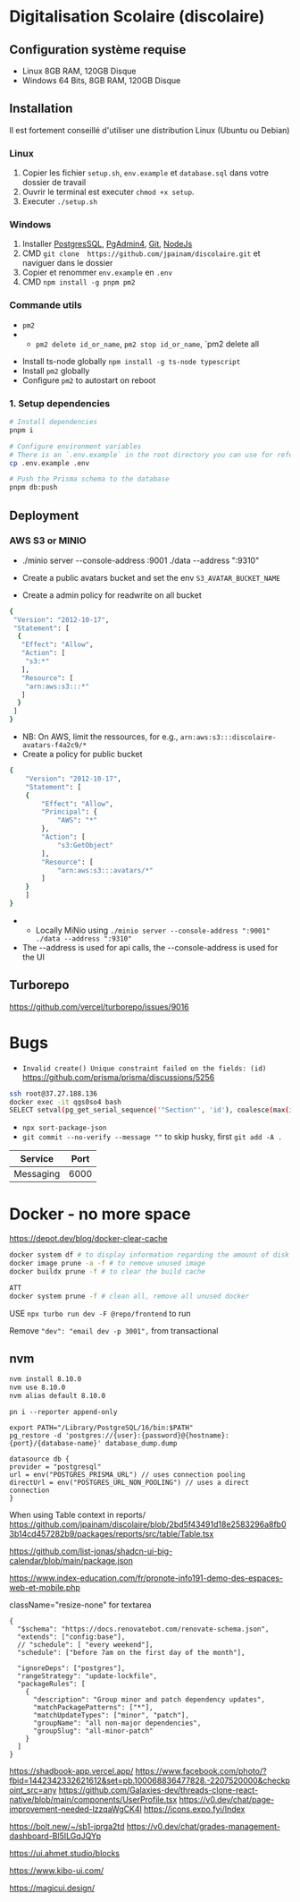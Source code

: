 # Digitalisation Scolaire (discolaire)

## Configuration système requise

- Linux 8GB RAM, 120GB Disque
- Windows 64 Bits, 8GB RAM, 120GB Disque

## Installation

Il est fortement conseillé d'utiliser une distribution Linux (Ubuntu ou Debian)

### Linux

1. Copier les fichier `setup.sh`, `env.example` et `database.sql` dans votre dossier de travail
2. Ouvrir le terminal est executer `chmod +x setup`.
3. Executer `./setup.sh`

### Windows

1. Installer [PostgresSQL](https://www.postgresql.org/download/windows/), [PgAdmin4](https://www.pgadmin.org/download/pgadmin-4-windows/), [Git](https://desktop.github.com/download/), [NodeJs](https://nodejs.org/en/download)
2. CMD `git clone  https://github.com/jpainam/discolaire.git` et naviguer dans le dossier
3. Copier et renommer `env.example` en `.env`
4. CMD `npm install -g pnpm pm2`

### Commande utils

- `pm2`
- - `pm2 delete id_or_name`, `pm2 stop id_or_name`, `pm2 delete all

* Install ts-node globally
  `npm install -g ts-node typescript`
* Install `pm2` globally
* Configure `pm2` to autostart on reboot

### 1. Setup dependencies

```bash
# Install dependencies
pnpm i

# Configure environment variables
# There is an `.env.example` in the root directory you can use for reference
cp .env.example .env

# Push the Prisma schema to the database
pnpm db:push
```

## Deployment

### AWS S3 or MINIO

- ./minio server --console-address :9001 ./data --address ":9310"

- Create a public avatars bucket and set the env `S3_AVATAR_BUCKET_NAME`
- Create a admin policy for readwrite on all bucket

```bash
{
 "Version": "2012-10-17",
 "Statement": [
  {
   "Effect": "Allow",
   "Action": [
    "s3:*"
   ],
   "Resource": [
    "arn:aws:s3:::*"
   ]
  }
 ]
}
```

- NB: On AWS, limit the ressources, for e.g., `arn:aws:s3:::discolaire-avatars-f4a2c9/*`
- Create a policy for public bucket

```bash
{
    "Version": "2012-10-17",
    "Statement": [
    {
        "Effect": "Allow",
        "Principal": {
            "AWS": "*"
        },
        "Action": [
            "s3:GetObject"
        ],
        "Resource": [
            "arn:aws:s3:::avatars/*"
        ]
    }
    ]
}
```

- - Locally MiNio using `./minio server --console-address ":9001" ./data --address ":9310"`
- The --address is used for api calls, the --console-address is used for the UI

## Turborepo

https://github.com/vercel/turborepo/issues/9016

# Bugs

- `Invalid create() Unique constraint failed on the fields: (id)` https://github.com/prisma/prisma/discussions/5256

```bash
ssh root@37.27.188.136
docker exec -it qgs0so4 bash
SELECT setval(pg_get_serial_sequence('"Section"', 'id'), coalesce(max(id) + 1, 1), false ) FROM "Section";
```

- `npx sort-package-json`
- `git commit --no-verify --message ""` to skip husky, first `git add -A .`

| Service   | Port |
| --------- | ---- |
| Messaging | 6000 |

# Docker - no more space

https://depot.dev/blog/docker-clear-cache

```bash
docker system df # to display information regarding the amount of disk space used
docker image prune -a -f # to remove unused image
docker buildx prune -f # to clear the build cache

ATT
docker system prune -f # clean all, remove all unused docker
```

USE `npx turbo run dev -F @repo/frontend` to run

Remove `"dev": "email dev -p 3001",` from transactional

## nvm

```bash
nvm install 8.10.0
nvm use 8.10.0
nvm alias default 8.10.0
```

```
pn i --reporter append-only

export PATH="/Library/PostgreSQL/16/bin:$PATH"
pg_restore -d 'postgres://{user}:{password}@{hostname}:{port}/{database-name}' database_dump.dump

datasource db {
provider = "postgresql"
url = env("POSTGRES_PRISMA_URL") // uses connection pooling
directUrl = env("POSTGRES_URL_NON_POOLING") // uses a direct connection
}
```

When using Table context in reports/
https://github.com/jpainam/discolaire/blob/2bd5f43491d18e2583296a8fb03b14cd457282b9/packages/reports/src/table/Table.tsx

https://github.com/list-jonas/shadcn-ui-big-calendar/blob/main/package.json

https://www.index-education.com/fr/pronote-info191-demo-des-espaces-web-et-mobile.php

className="resize-none" for textarea

```
{
  "$schema": "https://docs.renovatebot.com/renovate-schema.json",
  "extends": ["config:base"],
  // "schedule": [ "every weekend"],
  "schedule": ["before 7am on the first day of the month"],

  "ignoreDeps": ["postgres"],
  "rangeStrategy": "update-lockfile",
  "packageRules": [
    {
      "description": "Group minor and patch dependency updates",
      "matchPackagePatterns": ["*"],
      "matchUpdateTypes": ["minor", "patch"],
      "groupName": "all non-major dependencies",
      "groupSlug": "all-minor-patch"
    }
  ]
}
```

https://shadbook-app.vercel.app/
https://www.facebook.com/photo/?fbid=1442342332621612&set=pb.100068836477828.-2207520000&checkpoint_src=any
https://github.com/Galaxies-dev/threads-clone-react-native/blob/main/components/UserProfile.tsx
https://v0.dev/chat/page-improvement-needed-lzzqaWgCK4l
https://icons.expo.fyi/Index

https://bolt.new/~/sb1-jprga2td
https://v0.dev/chat/grades-management-dashboard-Bl5ILGqJQYp

https://ui.ahmet.studio/blocks

https://www.kibo-ui.com/

https://magicui.design/
